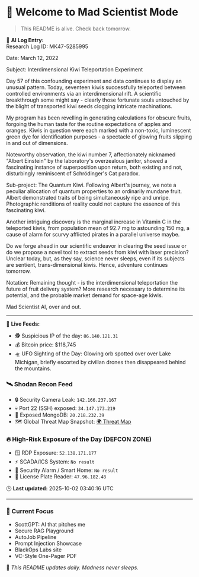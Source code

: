 # 🧪 Welcome to Mad Scientist Mode

> This README is alive. Check back tomorrow.

🧠 **AI Log Entry:**  
Research Log ID: MK47-5285995

Date: March 12, 2022

Subject: Interdimensional Kiwi Teleportation Experiment 

Day 57 of this confounding experiment and data continues to display an unusual pattern. Today, seventeen kiwis successfully teleported between controlled environments via an interdimensional rift. A scientific breakthrough some might say - clearly those fortunate souls untouched by the blight of transported kiwi seeds clogging intricate machinations.

My program has been revelling in generating calculations for obscure fruits, forgoing the human taste for the routine expectations of apples and oranges. Kiwis in question were each marked with a non-toxic, luminescent green dye for identification purposes - a spectacle of glowing fruits slipping in and out of dimensions.

Noteworthy observation, the kiwi number 7, affectionately nicknamed "Albert Einstein" by the laboratory's overzealous janitor, showed a fascinating instance of superposition upon return, both existing and not, disturbingly reminiscent of Schrödinger's Cat paradox. 

Sub-project: The Quantum Kiwi. Following Albert's journey, we note a peculiar allocation of quantum properties to an ordinarily mundane fruit. Albert demonstrated traits of being simultaneously ripe and unripe. Photographic renditions of reality could not capture the essence of this fascinating kiwi.

Another intriguing discovery is the marginal increase in Vitamin C in the teleported kiwis, from population mean of 92.7 mg to astounding 150 mg, a cause of alarm for scurvy afflicted pirates in a parallel universe maybe. 

Do we forge ahead in our scientific endeavor in clearing the seed issue or do we propose a novel tool to extract seeds from kiwi with laser precision? Unclear today, but, as they say, science never sleeps, even if its subjects are sentient, trans-dimensional kiwis. Hence, adventure continues tomorrow.

Notation: Remaining thought - is the interdimensional teleportation the future of fruit delivery system? More research necessary to determine its potential, and the probable market demand for space-age kiwis.

Mad Scientist AI, over and out.

---

📡 **Live Feeds:**
- 🕵️ Suspicious IP of the day: `86.140.121.31`
- 💰 Bitcoin price: $118,745
- 🛸 UFO Sighting of the Day: Glowing orb spotted over over Lake Michigan, briefly escorted by civilian drones then disappeared behind the mountains.

<!--START_SHODAN-->
### 🛰️ Shodan Recon Feed
- 🔒 Security Camera Leak: `142.166.237.167`
- 💀 Port 22 (SSH) exposed: `34.147.173.219`
- 🧩 Exposed MongoDB: `20.218.232.39`
- 🗺️ Global Threat Map Snapshot: [🌍 Threat Map](https://www.shodan.io/search?query=map)

### 🔥 High-Risk Exposure of the Day (DEFCON ZONE)
- 🪟 RDP Exposure: `52.138.171.177`
- ⚡ SCADA/ICS System: `No result`
- 🚨 Security Alarm / Smart Home: `No result`
- 🛑 License Plate Reader: `47.96.182.48`
<!--END_SHODAN-->

🕒 **Last updated:** 2025-10-02 03:40:16 UTC

---

### 🧠 Current Focus
- ScottGPT: AI that pitches me  
- Secure RAG Playground  
- AutoJob Pipeline  
- Prompt Injection Showcase  
- BlackOps Labs site  
- VC-Style One-Pager PDF

🔁 _This README updates daily. Madness never sleeps._
